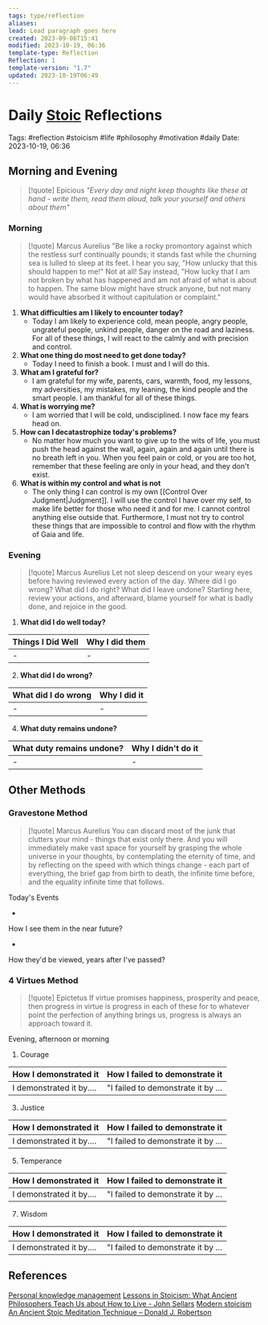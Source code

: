 ```yaml
---
tags: type/reflection
aliases: 
lead: Lead paragraph goes here
created: 2023-09-06T15:41
modified: 2023-10-19, 06:36
template-type: Reflection
Reflection: 1
template-version: "1.7"
updated: 2023-10-19T06:49
---
```



# Daily [Stoic](../SLIP-BOX/Stoicism.md) Reflections

Tags:  #reflection #stoicism #life #philosophy #motivation #daily 
Date: 2023-10-19, 06:36

## Morning and Evening

> [!quote] Epicious 
> _"Every day and night keep thoughts like these at hand - write them, read them aloud, talk your yourself and others about them"_

### Morning

> [!quote] Marcus Aurelius
> "Be like a rocky promontory against which the restless surf continually pounds; it stands fast while the churning sea is lulled to sleep at its feet. I hear you say, "How unlucky that this should happen to me!" Not at all! Say instead, "How lucky that I am not broken by what has happened and am not afraid of what is about to happen. The same blow might have struck anyone, but not many would have absorbed it without capitulation or complaint."

1. **What difficulties am I likely to encounter today?**
	- Today I am likely to experience cold, mean people, angry people, ungrateful people, unkind people, danger on the road and laziness. For all of these things, I will react to the calmly and with precision and control.
2. **What one thing do most need to get done today?**
	- Today I need to finish a book. I must and I will do this.
1. **What am I grateful for?**
	- I am grateful for my wife, parents, cars, warmth, food, my lessons, my adversities, my mistakes, my leaning, the kind people and the smart people. I am thankful for all of these things.
2. **What is worrying me?**
	- I am worried that I will be cold, undisciplined. I now face my fears head on.
3. **How can I decatastrophize today's problems?**
	- No matter how much you want to give up to the wits of life, you must push the head against the wall, again, again and again until there is no breath left in you. When you feel pain or cold, or you are too hot, remember that these feeling are only in your head, and they don't exist.
1. **What is within my control and what is not**
	- The only thing I can control is my own [[Control Over Judgment|Judgment]]. I will use the control I have over my self, to make life better for those who need it and for me. I cannot control anything else outside that. Furthermore, I must not try to control these things that are impossible to control and flow with the rhythm of Gaia and life. 

### Evening

> [!quote] Marcus Aurelius
> Let not sleep descend on your weary eyes before having reviewed every action of the day. Where did I go wrong? What did I do right? What did I leave undone? Starting here, review your actions, and afterward, blame yourself for what is badly done, and rejoice in the good.

1. **What did I do well today?**

| Things I Did Well | Why I did them |
| ------------------- | ---------------- |
| -                 | -              |

2. **What did I do wrong?**

| What did I do wrong | Why I did it |
| ------------------- | ---------------- |
| -                 | -              |

4. **What duty remains undone?**

| What duty remains undone? | Why I didn't do it |
| ------------------- | ---------------- |
| -                 | -              |

## Other Methods

### Gravestone Method

> [!quote] Marcus Aurelius
> You can discard most of the junk that clutters your mind - things that exist only there. And you will immediately make vast space for yourself by grasping the whole universe in your thoughts, by contemplating the eternity of time, and by reflecting on the speed with which things change - each part of everything, the brief gap from birth to death, the infinite time before, and the equality infinite time that follows. 

Today's Events 

-

How I see them in the near future? 

-

How they'd be viewed, years after I've passed?

### 4 Virtues Method

> [!quote] Epictetus 
> If virtue promises happiness, prosperity and peace, then progress in virtue is progress in each of these for to whatever point the perfection of anything brings us, progress is always an approach toward it.

Evening, afternoon or morning

1. Courage 

| How I demonstrated it  | How I failed to demonstrate it |
| ------------------- | ---------------- |
| I demonstrated it by....                 | "I failed to demonstrate it by ...              |

3. Justice

| How I demonstrated it  | How I failed to demonstrate it |
| ------------------- | ---------------- |
| I demonstrated it by....                 | "I failed to demonstrate it by ...             

5. Temperance

| How I demonstrated it  | How I failed to demonstrate it |
| ------------------- | ---------------- |
| I demonstrated it by....                 | "I failed to demonstrate it by ...             

7. Wisdom

| How I demonstrated it  | How I failed to demonstrate it |
| ------------------- | ---------------- |
| I demonstrated it by....                 | "I failed to demonstrate it by ...             

## References

[Personal knowledge management](Personal%20knowledge%20management.md)
[Lessons in Stoicism: What Ancient Philosophers Teach Us about How to Live - John Sellars](https://books.google.cz/books/about/Lessons_in_Stoicism.html?id=ky84zQEACAAJ&redir_esc=y)
[Modern stoicism](https://modernstoicism.com/)
[An Ancient Stoic Meditation Technique – Donald J. Robertson](https://donaldrobertson.name/2017/03/22/an-ancient-stoic-meditation-technique/)



